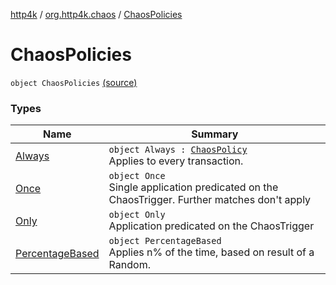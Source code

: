 [http4k](../../index.md) / [org.http4k.chaos](../index.md) / [ChaosPolicies](./index.md)

# ChaosPolicies

`object ChaosPolicies` [(source)](https://github.com/http4k/http4k/blob/master/http4k-testing-chaos/src/main/kotlin/org/http4k/chaos/ChaosPolicies.kt#L24)

### Types

| Name | Summary |
|---|---|
| [Always](-always/index.md) | `object Always : `[`ChaosPolicy`](../-chaos-policy.md)<br>Applies to every transaction. |
| [Once](-once/index.md) | `object Once`<br>Single application predicated on the ChaosTrigger. Further matches don't apply |
| [Only](-only/index.md) | `object Only`<br>Application predicated on the ChaosTrigger |
| [PercentageBased](-percentage-based/index.md) | `object PercentageBased`<br>Applies n% of the time, based on result of a Random. |
